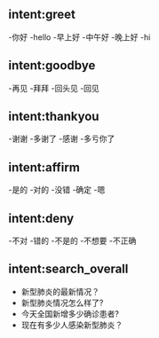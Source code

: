 ## intent:greet
-你好
-hello
-早上好
-中午好
-晚上好
-hi


## intent:goodbye
-再见
-拜拜
-回头见
-回见

## intent:thankyou
-谢谢
-多谢了
-感谢
-多亏你了

## intent:affirm
-是的
-对的
-没错
-确定
-嗯

## intent:deny
-不对
-错的
-不是的
-不想要
-不正确

## intent:search_overall
- 新型肺炎的最新情况？
- 新型肺炎情况怎么样了?
- 今天全国新增多少确诊患者?
- 现在有多少人感染新型肺炎？

